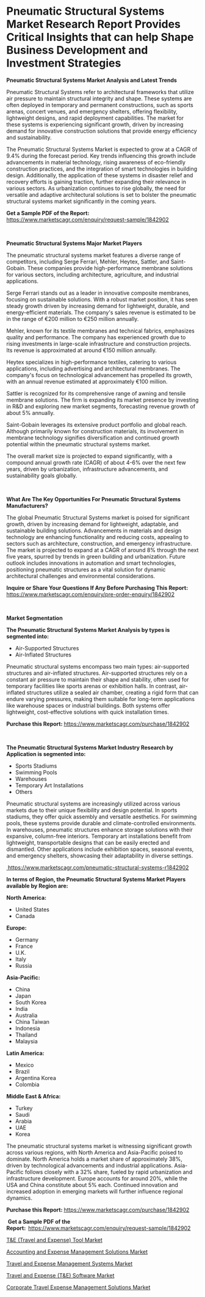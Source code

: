 <p><h1>Pneumatic Structural Systems Market Research Report Provides Critical Insights that can help Shape Business Development and Investment Strategies</h1></p><p><strong>Pneumatic Structural Systems Market Analysis and Latest Trends</strong></p>
<p><p>Pneumatic Structural Systems refer to architectural frameworks that utilize air pressure to maintain structural integrity and shape. These systems are often deployed in temporary and permanent constructions, such as sports arenas, concert venues, and emergency shelters, offering flexibility, lightweight designs, and rapid deployment capabilities. The market for these systems is experiencing significant growth, driven by increasing demand for innovative construction solutions that provide energy efficiency and sustainability. </p><p>The Pneumatic Structural Systems Market is expected to grow at a CAGR of 9.4% during the forecast period. Key trends influencing this growth include advancements in material technology, rising awareness of eco-friendly construction practices, and the integration of smart technologies in building design. Additionally, the application of these systems in disaster relief and recovery efforts is gaining traction, further expanding their relevance in various sectors. As urbanization continues to rise globally, the need for versatile and adaptive architectural solutions is set to bolster the pneumatic structural systems market significantly in the coming years.</p></p>
<p><strong>Get a Sample PDF of the Report:&nbsp;</strong> <a href="https://www.marketscagr.com/enquiry/request-sample/1842902?utm_campaign=1901&utm_medium=2&utm_source=Github&utm_content=ia&utm_term=26032025&utm_id=pneumatic-structural-systems">https://www.marketscagr.com/enquiry/request-sample/1842902</a></p>
<p>&nbsp;</p>
<p><strong>Pneumatic Structural Systems Major Market Players</strong></p>
<p><p>The pneumatic structural systems market features a diverse range of competitors, including Serge Ferrari, Mehler, Heytex, Sattler, and Saint-Gobain. These companies provide high-performance membrane solutions for various sectors, including architecture, agriculture, and industrial applications.</p><p>Serge Ferrari stands out as a leader in innovative composite membranes, focusing on sustainable solutions. With a robust market position, it has seen steady growth driven by increasing demand for lightweight, durable, and energy-efficient materials. The company's sales revenue is estimated to be in the range of €200 million to €250 million annually.</p><p>Mehler, known for its textile membranes and technical fabrics, emphasizes quality and performance. The company has experienced growth due to rising investments in large-scale infrastructure and construction projects. Its revenue is approximated at around €150 million annually.</p><p>Heytex specializes in high-performance textiles, catering to various applications, including advertising and architectural membranes. The company's focus on technological advancement has propelled its growth, with an annual revenue estimated at approximately €100 million.</p><p>Sattler is recognized for its comprehensive range of awning and tensile membrane solutions. The firm is expanding its market presence by investing in R&D and exploring new market segments, forecasting revenue growth of about 5% annually.</p><p>Saint-Gobain leverages its extensive product portfolio and global reach. Although primarily known for construction materials, its involvement in membrane technology signifies diversification and continued growth potential within the pneumatic structural systems market.</p><p>The overall market size is projected to expand significantly, with a compound annual growth rate (CAGR) of about 4-6% over the next few years, driven by urbanization, infrastructure advancements, and sustainability goals globally.</p></p>
<p>&nbsp;</p>
<p><strong>What Are The Key Opportunities For Pneumatic Structural Systems Manufacturers?</strong></p>
<p><p>The global Pneumatic Structural Systems market is poised for significant growth, driven by increasing demand for lightweight, adaptable, and sustainable building solutions. Advancements in materials and design technology are enhancing functionality and reducing costs, appealing to sectors such as architecture, construction, and emergency infrastructure. The market is projected to expand at a CAGR of around 8% through the next five years, spurred by trends in green building and urbanization. Future outlook includes innovations in automation and smart technologies, positioning pneumatic structures as a vital solution for dynamic architectural challenges and environmental considerations.</p></p>
<p><strong>Inquire or Share Your Questions If Any Before Purchasing This Report:</strong> <a href="https://www.marketscagr.com/enquiry/pre-order-enquiry/1842902?utm_campaign=1901&utm_medium=2&utm_source=Github&utm_content=ia&utm_term=26032025&utm_id=pneumatic-structural-systems">https://www.marketscagr.com/enquiry/pre-order-enquiry/1842902</a></p>
<p>&nbsp;</p>
<p><strong>Market Segmentation</strong></p>
<p><strong>The Pneumatic Structural Systems Market Analysis by types is segmented into:</strong></p>
<p><ul><li>Air-Supported Structures</li><li>Air-Inflated Structures</li></ul></p>
<p><p>Pneumatic structural systems encompass two main types: air-supported structures and air-inflated structures. Air-supported structures rely on a constant air pressure to maintain their shape and stability, often used for temporary facilities like sports arenas or exhibition halls. In contrast, air-inflated structures utilize a sealed air chamber, creating a rigid form that can endure varying pressures, making them suitable for long-term applications like warehouse spaces or industrial buildings. Both systems offer lightweight, cost-effective solutions with quick installation times.</p></p>
<p><strong>Purchase this Report:&nbsp;</strong><a href="https://www.marketscagr.com/purchase/1842902?utm_campaign=1901&utm_medium=2&utm_source=Github&utm_content=ia&utm_term=26032025&utm_id=pneumatic-structural-systems">https://www.marketscagr.com/purchase/1842902</a></p>
<p>&nbsp;</p>
<p><strong>The Pneumatic Structural Systems Market Industry Research by Application is segmented into:</strong></p>
<p><ul><li>Sports Stadiums</li><li>Swimming Pools</li><li>Warehouses</li><li>Temporary Art Installations</li><li>Others</li></ul></p>
<p><p>Pneumatic structural systems are increasingly utilized across various markets due to their unique flexibility and design potential. In sports stadiums, they offer quick assembly and versatile aesthetics. For swimming pools, these systems provide durable and climate-controlled environments. In warehouses, pneumatic structures enhance storage solutions with their expansive, column-free interiors. Temporary art installations benefit from lightweight, transportable designs that can be easily erected and dismantled. Other applications include exhibition spaces, seasonal events, and emergency shelters, showcasing their adaptability in diverse settings.</p></p>
<p><a href="https://www.marketscagr.com/pneumatic-structural-systems-r1842902?utm_campaign=1901&utm_medium=2&utm_source=Github&utm_content=ia&utm_term=26032025&utm_id=pneumatic-structural-systems">&nbsp;https://www.marketscagr.com/pneumatic-structural-systems-r1842902</a></p>
<p><strong>In terms of Region, the Pneumatic Structural Systems Market Players available by Region are:</strong></p>
<p>
    <p> <strong> North America: </strong>
        <ul>
            <li>United States</li>
            <li>Canada</li>
        </ul>
        </p> 
    <p> <strong> Europe: </strong>
        <ul>
            <li>Germany</li>
            <li>France</li>
            <li>U.K.</li>
            <li>Italy</li>
            <li>Russia</li>
        </ul>
        </p> 
    <p> <strong> Asia-Pacific: </strong>
        <ul>
            <li>China</li>
            <li>Japan</li>
            <li>South Korea</li>
            <li>India</li>
            <li>Australia</li>
            <li>China Taiwan</li>
            <li>Indonesia</li>
            <li>Thailand</li>
            <li>Malaysia</li>
        </ul>
        </p> 
    <p> <strong> Latin America: </strong>
        <ul>
            <li>Mexico</li>
            <li>Brazil</li>
            <li>Argentina Korea</li>
            <li>Colombia</li>
        </ul>
        </p> 
    <p> <strong> Middle East & Africa: </strong>
        <ul>
            <li>Turkey</li>
            <li>Saudi</li>
            <li>Arabia</li>
            <li>UAE</li>
            <li>Korea</li>
        </ul>
    </p>
    </p>
<p><p>The pneumatic structural systems market is witnessing significant growth across various regions, with North America and Asia-Pacific poised to dominate. North America holds a market share of approximately 38%, driven by technological advancements and industrial applications. Asia-Pacific follows closely with a 32% share, fueled by rapid urbanization and infrastructure development. Europe accounts for around 20%, while the USA and China constitute about 5% each. Continued innovation and increased adoption in emerging markets will further influence regional dynamics.</p></p>
<p><strong>Purchase this Report: </strong><a href="https://www.marketscagr.com/purchase/1842902?utm_campaign=1901&utm_medium=2&utm_source=Github&utm_content=ia&utm_term=26032025&utm_id=pneumatic-structural-systems">https://www.marketscagr.com/purchase/1842902</a></p>
<p>&nbsp;<strong>Get a Sample PDF of the Report:&nbsp;&nbsp;</strong><a href="https://www.marketscagr.com/enquiry/request-sample/1842902?utm_campaign=1901&utm_medium=2&utm_source=Github&utm_content=ia&utm_term=26032025&utm_id=pneumatic-structural-systems">https://www.marketscagr.com/enquiry/request-sample/1842902</a></p>
<p><strong></strong></p>
<p><p><a href="https://github.com/casalalimo40/Market-Research-Report-List-1/blob/main/te-travel-and-expense-tool-market.md?utm_campaign=1901&utm_medium=2&utm_source=Github&utm_content=ia&utm_term=26032025&utm_id=pneumatic-structural-systems">T&E (Travel and Expense) Tool Market</a></p><p><a href="https://github.com/careymartta6/Market-Research-Report-List-1/blob/main/accounting-and-expense-management-solutions-market.md?utm_campaign=1901&utm_medium=2&utm_source=Github&utm_content=ia&utm_term=26032025&utm_id=pneumatic-structural-systems">Accounting and Expense Management Solutions Market</a></p><p><a href="https://github.com/AKSHATREPORTPRIME/Market-Research-Report-List-7/blob/main/travel-and-expense-management-systems-market.md?utm_campaign=1901&utm_medium=2&utm_source=Github&utm_content=ia&utm_term=26032025&utm_id=pneumatic-structural-systems">Travel and Expense Management Systems Market</a></p><p><a href="https://github.com/baraohinze3x/Market-Research-Report-List-1/blob/main/travel-and-expense-te-software-market.md?utm_campaign=1901&utm_medium=2&utm_source=Github&utm_content=ia&utm_term=26032025&utm_id=pneumatic-structural-systems">Travel and Expense (T&E) Software Market</a></p><p><a href="https://github.com/asoauoldag3n/Market-Research-Report-List-1/blob/main/corporate-travel-expense-management-solutions-market.md?utm_campaign=1901&utm_medium=2&utm_source=Github&utm_content=ia&utm_term=26032025&utm_id=pneumatic-structural-systems">Corporate Travel Expense Management Solutions Market</a></p></p>